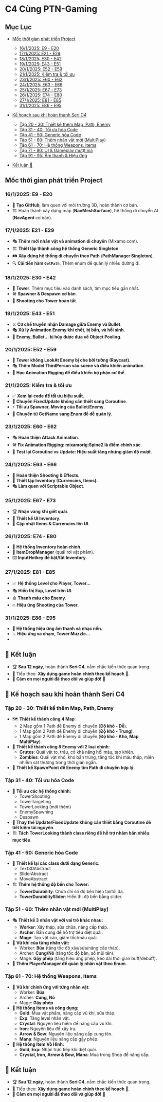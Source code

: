# C4 Cùng PTN-Gaming

## Mục Lục

- [Mốc thời gian phát triển Project](#moc-thoi-gian-phat-trien-project)
  - [16/1/2025: E9 - E20](#1612025-e9---e20)
  - [17/1/2025: E21 - E29](#1712025-e21---e29)
  - [18/1/2025: E30 - E42](#1812025-e30---e42)
  - [19/1/2025: E43 - E51](#1912025-e43---e51)
  - [20/1/2025: E52 - E59](#2012025-e52---e59)
  - [21/1/2025: Kiểm tra & tối ưu](#2112025-kiem-tra--toi-uu)
  - [23/1/2025: E60 - E62](#2312025-e60---e62)
  - [24/1/2025: E63 - E66](#2412025-e63---e66)
  - [25/1/2025: E67 - E73](#2512025-e67---e73)
  - [26/1/2025: E74 - E80](#2612025-e74---e80)
  - [27/1/2025: E81 - E85](#2712025-e81---e85)
  - [31/1/2025: E86 - E95](#3112025-e86---e95)

- [Kế hoạch sau khi hoàn thành Seri C4](#ke-hoach-sau-khi-hoan-thanh-seri-c4)
  - [Tập 20 - 30: Thiết kế thêm Map, Path, Enemy](#tap-20---30-thiet-ke-them-map-path-enemy)
  - [Tập 31 - 40: Tối ưu hóa Code](#tap-31---40-toi-uu-hoa-code)
  - [Tập 41 - 50: Generic hóa Code](#tap-41---50-generic-hoa-code)
  - [Tập 51 - 60: Thêm nhân vật mới (MultiPlay)](#tap-51---60-them-nhan-vat-moi-multiplay)
  - [Tập 61 - 70: Hệ thống Weapons, Items](#tap-61---70-he-thong-weapons-items)
  - [Tập 71 - 80: UI & Gameplay mượt mà](#tap-71---80-ui--gameplay-muot-ma)
  - [Tập 91 - 95: Âm thanh & Hiệu ứng](#tap-91---95-am-thanh--hieu-ung)

- [Kết luận 🎯](#ket-luan-🎯)


## Mốc thời gian phát triển Project

### 16/1/2025: E9 - E20
- 🚀 **Tạo GitHub**, làm quen với môi trường 3D, hoàn thành cơ bản.
- 🏗️ Hoàn thành xây dựng map (**NavMeshSurface**), hệ thống di chuyển AI (**NavAgent** cơ bản).

### 17/1/2025: E21 - E29
- 🎭 **Thêm mới nhân vật và animation di chuyển** (Mixamo.com).
- 🏗️ **Thiết lập thành công hệ thống Generic Singleton**.
- 🛤️ **Xây dựng hệ thống di chuyển theo Path** (**PathManager Singleton**).
- 🔍 **Cải tiến hàm `GetPath`**: Thêm enum để quản lý nhiều đường đi.

### 18/1/2025: E30 - E42
- 🏹 **Tower**: Thêm mục tiêu vào danh sách, tìm mục tiêu gần nhất.
- 🛠️ **Spawner & Despawn cơ bản**.
- 🔫 **Shooting cho Tower hoàn tất**.

### 19/1/2025: E43 - E51
- ⚔️ **Cơ chế truyền nhận Damage giữa Enemy và Bullet**.
- 🎭 **Xử lý Animation Enemy khi chết, bị bắn, và hồi sinh**.
- 🏹 **Enemy, Bullet... bị hủy được đưa về Object Pooling**.

### 20/1/2025: E52 - E59
- 🔦 **Tower không LookAt Enemy bị che bởi tường (Raycast)**.
- 🎭 **Thêm Model ThirdPerson vào scene và điều khiển animation**.
- 🤖 **Học Animation Rigging để điều khiển bộ phận cơ thể**.

### 21/1/2025: Kiểm tra & tối ưu
- ✅ **Xem lại code để tối ưu hiệu suất**.
- 🔄 **Chuyển FixedUpdate không cần thiết sang Coroutine**.
- ⚡ **Tối ưu Spawner, Moving của Bullet/Enemy**.
- 🏹 **Chuyển từ GetName sang Enum để dễ quản lý**.

### 23/1/2025: E60 - E62
- 🎭 **Hoàn thiện Attack Animation**.
- 🛠️ **Fix Animation Rigging: mixamorig:Spine2 là điểm chính xác**.
- 🔄 **Test lại Coroutine vs Update: Hiệu suất tăng nhưng giảm độ mượt**.

### 24/1/2025: E63 - E66
- 🎯 **Hoàn thiện Shooting & Effects**.
- 🏹 **Thiết lập Inventory (Currencies, Items).**
- 🎭 **Làm quen với Scriptable Object**.

### 25/1/2025: E67 - E73
- 🏆 **Nhận vàng khi giết quái**.
- 🏪 **Thiết kế UI Inventory**.
- 🔄 **Cập nhật Items & Currencies lên UI**.

### 26/1/2025: E74 - E80
- 🎒 **Hệ thống Inventory hoàn chỉnh**.
- 🎁 **ItemDropManager** (quái rơi vật phẩm).
- ⌨️ **InputHotkey để bật/tắt Inventory**.

### 27/1/2025: E81 - E85
- 📈 **Hệ thống Level cho Player, Tower...**
- 🎭 **Hiển thị Exp, Level trên UI**.
- 🩸 **Thanh máu cho Enemy**.
- 🔥 **Hiệu ứng Shooting của Tower**.

### 31/1/2025: E86 - E95
- 🎵 **Hệ thống hiệu ứng âm thanh và nhạc nền.**
- 💥 **Hiệu ứng va chạm, Tower Muzzle...**
- 
## 🎯 Kết luận
- 🏆 **Sau 12 ngày**, hoàn thành **Seri C4**, nắm chắc kiến thức quan trọng.
- 🎯 Tiếp theo: **Xây dựng game hoàn chỉnh theo kế hoạch** 🚀.
- 🙏 **Cảm ơn mọi người đã theo dõi và giúp đỡ!** 💙

  
## 📌 Kế hoạch sau khi hoàn thành Seri C4

### Tập 20 - 30: Thiết kế thêm Map, Path, Enemy
- 🗺️ **Thiết kế thành công 4 Map**:
  - 2 Map gồm 1 Path để Enemy di chuyển (**Độ khó - Dễ**).
  - 1 Map gồm 2 Path để Enemy di chuyển (**Độ khó - Trung**).
  - 1 Map gồm 2 Path để Enemy di chuyển (**Độ khó - Khó, Map MultiPlay**).
- 👾 **Thiết kế thành công 8 Enemy với 2 loại chính:**
  - **Grutes**: Quái vật to, trâu, có khả năng hồi máu, tạo khiên.
  - **Zombies**: Quái vật nhỏ, khó bắn trúng, tăng tốc khi máu thấp, miễn nhiễm sát thương trong thời gian ngắn.
- 🔄 **Thiết kế SpawnPoint để Enemy tìm Path di chuyển hợp lý**.

### Tập 31 - 40: Tối ưu hóa Code
- 🏹 **Tối ưu các hệ thống chính:**
  - TowerShooting
  - TowerTargeting
  - TowerLooking (mới thêm)
  - EnemySpawning
  - Despawn
- 🔄 **Thay thế Update/FixedUpdate không cần thiết bằng Coroutine để tiết kiệm tài nguyên**.
- 🏗️ **Tách TowerLooking thành class riêng để hỗ trợ nhắm bắn nhiều mục tiêu**.

### Tập 41 - 50: Generic hóa Code
- 🏹 **Thiết kế lại các class dưới dạng Generic:**
  - Text3DAbstract
  - SliderAbstract
  - MoveAbstract
- 🏗️ **Thêm hệ thống độ bền cho Tower:**
  - **TowerDurability**: Chứa chỉ số độ bền hiện tại/tối đa.
  - **TowerDurabilitySlider**: Hiển thị độ bền bằng slider.

### Tập 51 - 60: Thêm nhân vật mới (MultiPlay)
- 🎭 **Thiết kế 3 nhân vật với vai trò khác nhau:**
  - **Worker**: Xây tháp, sửa chữa, nâng cấp tháp.
  - **Archer**: Bắn cung để hỗ trợ tiêu diệt quái.
  - **Mage**: Tạo vật cản, giảm tốc/máu quái.
- 🏹 **Vũ khí của từng nhân vật:**
  - Worker: **Búa** (tăng tốc độ xây/sửa/nâng cấp tháp).
  - Archer: **Cung/Nỏ** (tăng tốc độ bắn, số mũi tên).
  - Mage: **Gậy phép** (tăng hiệu ứng phép, kéo dài thời gian buff/debuff).
- 🔄 **Thêm PlayerManager để quản lý nhân vật theo Enum**.

### Tập 61 - 70: Hệ thống Weapons, Items
- 🏹 **Vũ khí chính ứng với từng nhân vật:**
  - Worker: **Búa**
  - Archer: **Cung, Nỏ**
  - Mage: **Gậy phép**
- 🎁 **Hệ thống Items và công dụng:**
  - **Gold**: Mua vật phẩm, nâng cấp vũ khí, sửa tháp.
  - **Exp**: Tăng level nhân vật.
  - **Crystal**: Nguyên liệu hiếm để nâng cấp vũ khí.
  - **Iron**: Nguyên liệu để xây trụ.
  - **Arrow & Bow**: Nguyên liệu nâng cấp cung tên.
  - **Mana**: Nguyên liệu nâng cấp gậy phép.
- 🏪 **Hệ thống Item Vô Hình:**
  - **Gold, Exp**: Nhận trực tiếp khi diệt quái.
  - **Crystal, Iron, Arrow & Bow, Mana**: Mua trong Shop để nâng cấp.

## 🎯 Kết luận
- 🏆 **Sau 12 ngày**, hoàn thành **Seri C4**, nắm chắc kiến thức quan trọng.
- 🎯 Tiếp theo: **Xây dựng game hoàn chỉnh theo kế hoạch** 🚀.
- 🙏 **Cảm ơn mọi người đã theo dõi và giúp đỡ!** 💙



